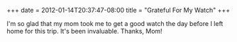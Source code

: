 +++
date = 2012-01-14T20:37:47-08:00
title = "Grateful For My Watch"
+++

I'm so glad that my mom took me to get a good watch the day before I left home for this trip. It's been invaluable. Thanks, Mom!
